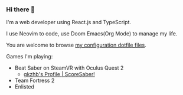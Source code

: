 ### Hi there 👋

I'm a web developer using React.js and TypeScript.

I use Neovim to code, use Doom Emacs(Org Mode) to manage my life.

You are welcome to browse [my configuration dotfile files](https://gitee.com/gkzhb/dotfiles).

Games I'm playing:
- Beat Saber on SteamVR with Oculus Quest 2
  - [gkzhb's Profile | ScoreSaber!](https://scoresaber.com/u/76561198082098102)
- Team Fortress 2
- Enlisted
<!--
**gkzhb/gkzhb** is a ✨ _special_ ✨ repository because its `README.md` (this file) appears on your GitHub profile.

Here are some ideas to get you started:

- 🔭 I’m currently working on ...
- 🌱 I’m currently learning ...
- 👯 I’m looking to collaborate on ...
- 🤔 I’m looking for help with ...
- 💬 Ask me about ...
- 📫 How to reach me: ...
- 😄 Pronouns: ...
- ⚡ Fun fact: ...
-->
